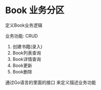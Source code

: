 # Book 业务分区

定义Book业务逻辑

业务功能: CRUD
1. 创建书籍(录入)
2. Book列表查询
3. Book详情查询
4. Book更新
5. Book删除

通过Go语言的里面的接口 来定义描述业务功能